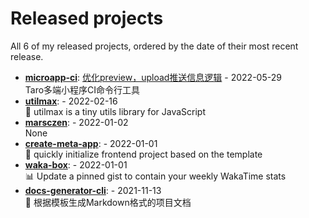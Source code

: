 # Released projects

All <!-- release_count starts -->6<!-- release_count ends --> of my released projects, ordered by the date of their most recent release.

<!-- recent_releases starts -->
* **[microapp-ci](https://github.com/marsczen/microapp-ci)**: [优化preview，upload推送信息逻辑](https://github.com/marsczen/microapp-ci/releases/tag/v0.1.4) - 2022-05-29
<br>Taro多端小程序CI命令行工具
* **[utilmax](https://github.com/marsczen/utilmax)**: [](https://github.com/marsczen/utilmax/releases/tag/v1.1.0) - 2022-02-16
<br>🐝 utilmax is a tiny utils library for JavaScript 
* **[marsczen](https://github.com/marsczen/marsczen)**: [](https://github.com/marsczen/marsczen/releases/tag/v0.0.1) - 2022-01-02
<br>None
* **[create-meta-app](https://github.com/marsczen/create-meta-app)**: [](https://github.com/marsczen/create-meta-app/releases/tag/v0.0.4) - 2022-01-01
<br>🍭 quickly initialize frontend project based on the template
* **[waka-box](https://github.com/marsczen/waka-box)**: [](https://github.com/marsczen/waka-box/releases/tag/v3.0.1) - 2022-01-01
<br>📊 Update a pinned gist to contain your weekly WakaTime stats
* **[docs-generator-cli](https://github.com/marsczen/docs-generator-cli)**: [](https://github.com/marsczen/docs-generator-cli/releases/tag/v0.1.0) - 2021-11-13
<br>🦊  根据模板生成Markdown格式的项目文档
<!-- recent_releases ends -->
